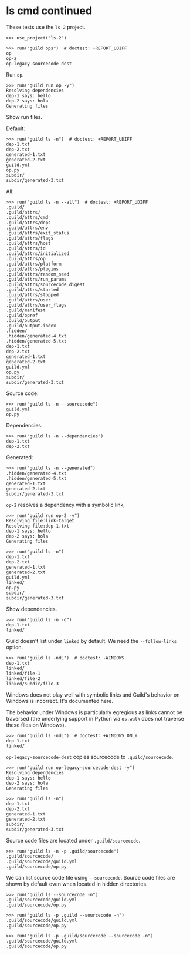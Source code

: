 # ls cmd continued

These tests use the `ls-2` project.

    >>> use_project("ls-2")

    >>> run("guild ops")  # doctest: +REPORT_UDIFF
    op
    op-2
    op-legacy-sourcecode-dest

Run `op`.

    >>> run("guild run op -y")
    Resolving dependencies
    dep-1 says: hello
    dep-2 says: hola
    Generating files

Show run files.

Default:

    >>> run("guild ls -n")  # doctest: +REPORT_UDIFF
    dep-1.txt
    dep-2.txt
    generated-1.txt
    generated-2.txt
    guild.yml
    op.py
    subdir/
    subdir/generated-3.txt

All:

    >>> run("guild ls -n --all")  # doctest: +REPORT_UDIFF
    .guild/
    .guild/attrs/
    .guild/attrs/cmd
    .guild/attrs/deps
    .guild/attrs/env
    .guild/attrs/exit_status
    .guild/attrs/flags
    .guild/attrs/host
    .guild/attrs/id
    .guild/attrs/initialized
    .guild/attrs/op
    .guild/attrs/platform
    .guild/attrs/plugins
    .guild/attrs/random_seed
    .guild/attrs/run_params
    .guild/attrs/sourcecode_digest
    .guild/attrs/started
    .guild/attrs/stopped
    .guild/attrs/user
    .guild/attrs/user_flags
    .guild/manifest
    .guild/opref
    .guild/output
    .guild/output.index
    .hidden/
    .hidden/generated-4.txt
    .hidden/generated-5.txt
    dep-1.txt
    dep-2.txt
    generated-1.txt
    generated-2.txt
    guild.yml
    op.py
    subdir/
    subdir/generated-3.txt

Source code:

    >>> run("guild ls -n --sourcecode")
    guild.yml
    op.py

Dependencies:

    >>> run("guild ls -n --dependencies")
    dep-1.txt
    dep-2.txt

Generated:

    >>> run("guild ls -n --generated")
    .hidden/generated-4.txt
    .hidden/generated-5.txt
    generated-1.txt
    generated-2.txt
    subdir/generated-3.txt

`op-2` resolves a dependency with a symbolic link,

    >>> run("guild run op-2 -y")
    Resolving file:link-target
    Resolving file:dep-1.txt
    dep-1 says: hello
    dep-2 says: hola
    Generating files

    >>> run("guild ls -n")
    dep-1.txt
    dep-2.txt
    generated-1.txt
    generated-2.txt
    guild.yml
    linked/
    op.py
    subdir/
    subdir/generated-3.txt

Show dependencies.

    >>> run("guild ls -n -d")
    dep-1.txt
    linked/

Guild doesn't list under `linked` by default. We need the
`--follow-links` option.

    >>> run("guild ls -ndL")  # doctest: -WINDOWS
    dep-1.txt
    linked/
    linked/file-1
    linked/file-2
    linked/subdir/file-3

Windows does not play well with symbolic links and Guild's behavior on
Windows is incorrect. It's documented here.

The behavior under Windows is particularly egregious as links cannot
be traversed (the underlying support in Python via `os.walk` does not
traverse these files on Windows).

    >>> run("guild ls -ndL")  # doctest: +WINDOWS_ONLY
    dep-1.txt
    linked/

`op-legacy-sourcecode-dest` copies sourcecode to `.guild/sourcecode`.

    >>> run("guild run op-legacy-sourcecode-dest -y")
    Resolving dependencies
    dep-1 says: hello
    dep-2 says: hola
    Generating files

    >>> run("guild ls -n")
    dep-1.txt
    dep-2.txt
    generated-1.txt
    generated-2.txt
    subdir/
    subdir/generated-3.txt

Source code files are located under `.guild/sourcecode`.

    >>> run("guild ls -n -p .guild/sourcecode")
    .guild/sourcecode/
    .guild/sourcecode/guild.yml
    .guild/sourcecode/op.py

We can list source code file using `--sourcecode`. Source code files
are shown by default even when located in hidden directories.

    >>> run("guild ls --sourcecode -n")
    .guild/sourcecode/guild.yml
    .guild/sourcecode/op.py

    >>> run("guild ls -p .guild --sourcecode -n")
    .guild/sourcecode/guild.yml
    .guild/sourcecode/op.py

    >>> run("guild ls -p .guild/sourcecode --sourcecode -n")
    .guild/sourcecode/guild.yml
    .guild/sourcecode/op.py
